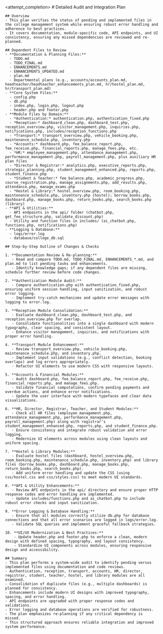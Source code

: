 <attempt_completion>
  <result>
    # Detailed Audit and Integration Plan

    ## Overview
    - This plan verifies the status of pending and implemented files in the college management system while ensuring robust error handling and adherence to best practices.
    - It covers documentation, module-specific code, API endpoints, and UI consistency, ensuring any missed dependencies are reviewed and re-planned.

    ## Dependent Files to Review
    - **Documentation & Planning Files:**  
      - TODO.md  
      - TODO_FINAL.md  
      - ENHANCEMENTS.md  
      - ENHANCEMENTS_UPDATED.md  
      - plan.md  
      - Departmental plans (e.g., accounts/accounts_plan.md, headteacher/headteacher_enhancements_plan.md, hr/hostel_plan.md, hr/transport_plan.md)
    - **Core System Files:**  
      - config.php  
      - db.php  
      - index.php, login.php, logout.php  
      - header.php and footer.php
    - **Module Files by Domain:**  
      - *Authentication:* authentication.php, authentication_fixed.php  
      - *Reception:* dashboard_clean.php, dashboard_test.php, reception_overview.php, visitor_management.php, inquiries.php, notifications.php, includes/reception_functions.php  
      - *Transport:* transport_overview.php, vehicle_booking.php, maintenance_schedule.php, inventory.php  
      - *Accounts:* dashboard.php, fee_balance_report.php, fee_receive.php, financial_reports.php, manage_fees.php, etc.  
      - *HR:* employee_management.php, attendance_management.php, performance_management.php, payroll_management.php, plus auxiliary HR plan files  
      - *Director & Registrar:* analytics.php, executive_reports.php, strategic_planning.php, student_management_enhanced.php, reports.php, student_finance.php  
      - *Student & Teacher:* fee_balance.php, academic_progress.php, course_registration.php, manage_assignments.php, add_results.php, attendance.php, manage_exams.php  
      - *Hostel & Library:* hostel_overview.php, room_booking.php, maintenance_schedule.php, inventory.php (hostel); borrow_books.php, dashboard.php, manage_books.php, return_books.php, search_books.php (library)
    - **API & Utilities:**  
      - API endpoints in the api/ folder (chatbot.php, get_fee_structure.php, validate_discount.php)  
      - Utility and function files in includes/ (ai_chatbot.php, functions.php, notifications.php)
    - **Logging & Database:**  
      - logs/error.log  
      - database/college_db.sql

    ## Step-by-Step Outline of Changes & Checks

    1. **Documentation Review & Re-planning:**  
       - Read and compare TODO.md, TODO_FINAL.md, ENHANCEMENTS_*.md, and plan.md to list pending tasks and enhancements.  
       - Identify knowledge gaps; if any dependent files are missing, schedule further review before code changes.

    2. **Authentication Module Audit:**  
       - Compare authentication.php with authentication_fixed.php, ensuring uniform session handling, input sanitization, and robust error logging.
       - Implement try-catch mechanisms and update error messages with logging to error.log.

    3. **Reception Module Consolidation:**  
       - Evaluate dashboard_clean.php, dashboard_test.php, and reception_overview.php for overlap.  
       - Consolidate functionalities into a single dashboard with modern typography, clear spacing, and consistent layout.
       - Enhance visitor management, inquiries, and notifications with proper error handling.

    4. **Transport Module Enhancement:**  
       - Review transport_overview.php, vehicle_booking.php, maintenance_schedule.php, and inventory.php.  
       - Implement input validations (e.g., conflict detection, booking overlaps) and log errors appropriately.
       - Refactor UI elements to use modern CSS with responsive layouts.

    5. **Accounts & Financial Modules:**  
       - Audit dashboard.php, fee_balance_report.php, fee_receive.php, financial_reports.php, and manage_fees.php.  
       - Validate financial computations, confirm pending payments and overdue actions, and enhance error notifications.  
       - Update the user interface with modern typefaces and clear data visualizations.

    6. **HR, Director, Registrar, Teacher, and Student Modules:**  
       - Check all HR files (employee_management.php, attendance_management.php, performance_management.php, payroll_management.php) along with registrar’s student_management_enhanced.php, reports.php, and student_finance.php.  
       - Ensure consistency and integrate robust validation and error logging.  
       - Modernize UI elements across modules using clean layouts and uniform spacing.

    7. **Hostel & Library Modules:**  
       - Evaluate hostel files (dashboard, hostel_overview.php, room_booking.php, maintenance_schedule.php, inventory.php) and library files (borrow_books.php, dashboard.php, manage_books.php, return_books.php, search_books.php).  
       - Add uniform error handling and update the CSS (using css/hostel.css and css/styles.css) to meet modern UI standards.
       
    8. **API & Utility Enhancements:**  
       - Review API endpoints in the api/ directory and ensure proper HTTP response codes and error handling are implemented.  
       - Update includes/functions.php and ai_chatbot.php to include robust error checks and input sanitization.
       
    9. **Error Logging & Database Handling:**  
       - Ensure that all modules correctly utilize db.php for database connections and that all error scenarios are logged in logs/error.log.  
       - Validate SQL queries and implement graceful fallback strategies.

    10. **UI/UX Modernization & Best Practices:**  
        - Update header.php and footer.php to enforce a clean, modern design with defined spacing, typography, and layout consistency.  
        - Standardize UI components across modules, ensuring responsive design and accessibility.
    
    ## Summary
    - This plan performs a system-wide audit to identify pending versus implemented files using documentation and code reviews.
    - Authentication, reception, transport, accounts, HR, director, registrar, student, teacher, hostel, and library modules are all examined.
    - Consolidation of duplicate files (e.g., multiple dashboards) is planned for consistency.
    - Enhancements include modern UI designs with improved typography, spacing, and error handling.
    - API endpoints are upgraded with proper response codes and validations.
    - Error logging and database operations are verified for robustness.
    - The plan emphasizes re-planning if any critical dependency is missed.
    - This structured approach ensures reliable integration and improved system performance.
  </result>
</attempt_completion>
